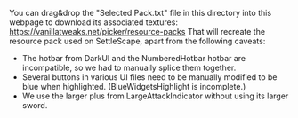 You can drag&drop the "Selected Pack.txt" file in this directory into this webpage to download its associated textures:  https://vanillatweaks.net/picker/resource-packs
That will recreate the resource pack used on SettleScape, apart from the following caveats:
- The hotbar from DarkUI and the NumberedHotbar hotbar are incompatible, so we had to manually splice them together.
- Several buttons in various UI files need to be manually modified to be blue when highlighted.  (BlueWidgetsHighlight is incomplete.)
- We use the larger plus from LargeAttackIndicator without using its larger sword.
